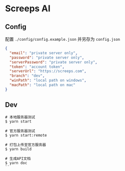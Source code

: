 # Screeps AI

## Config

配置 `./config/config.example.json` 并另存为 `config.json`

```json
{
  "email": "private server only",
  "password": "private server only",
  "serverPassword": "private server only",
  "token": "account token",
  "serverUrl": "https://screeps.com",
  "branch": "dev",
  "winPath": "local path on windows",
  "macPath": "local path on mac"
}
```

## Dev

```
# 本地服务器测试
$ yarn start

# 官方服务器测试
$ yarn start:remote

# 打包上传至官方服务器
$ yarn build

# 生成API文档
$ yarn doc
``
```
